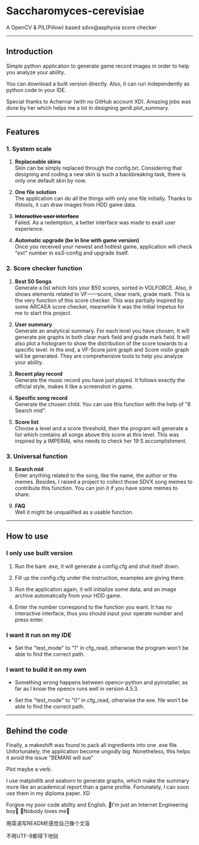 # Saccharomyces-cerevisiae

A OpenCV &amp; PIL(Pillow) based sdvx@asphyxia score checker

---

## Introduction

Simple python application to generate game record images in order to help you analyze your ability.

You can download a built version directly. Also, it can run independently as python code in your IDE.

Special thanks to Achernar (with no GitHub account XD). Amazing jobs was done by her which helps me a lot in designing gen6.plot_summary.

---

## Features

### 1. System scale

   1. **Replaceable skins**  
      Skin can be simply replaced through the config.txt. Considering that designing and coding a new skin is such a backbreaking task, there is only one default skin by now.
   

   2. **One file solution**  
      The application can do all the things with only one file initially. Thanks to ifstools, it can draw images from HDD game data. 


   3. **~~Interactive user interface~~**  
      Failed. As a redemption, a better interface was made to exalt user experience.
   

   4. **Automatic upgrade (be in line with game version)**  
      Once you received your newest and hottest game, application will check "ext" number in ea3-config and upgrade itself.

### 2. Score checker function

   1. **Best 50 Songs**   
      Generate a list which lists your B50 scores, sorted in VOLFORCE. Also, it shows elements related to VF——score, clear mark, grade mark.
      This is the very function of this score checker. This was partially inspired by some ARCAEA score checker, meanwhile it was the initial impetus for me to start this project.
   

   2. **User summary**   
      Generate an analytical summary. For each level you have chosen, It will generate pie graphs in both clear mark field and grade mark field. It will also plot a histogram to show the distribution of the score towards to a specific level. In the end, a VF-Score joint graph and Score violin graph will be generated. They are comprehensive tools to help you analyze your ability.


   3. **Recent play record**    
      Generate the music record you have just played. It follows exactly the official style, makes it like a screenshot in game.
   

   4. **Specific song record**   
      Generate the chosen child. You can use this function with the help of "8 Search mid".
   

   5. **Score list**    
      Choose a level and a score threshold, then the program will generate a list which contains all songs above this score at this level. This was inspired by a IMPERIAL who needs to check her 19 S accomplishment.

### 3. Universal function

   8. **Search mid**   
      Enter anything related to the song, like the name, the author or the memes. Besides, I raised a project to collect those SDVX song memes to contribute this function. You can join it if you have some memes to share.
   

   9. **FAQ**   
      Well it might be unqualified as a usable function.

---

## How to use

### I only use built version

1. Run the bare .exe, it will generate a config.cfg and shut itself down.
      
2. Fill up the config.cfg under the instruction, examples are giving there.
      
3. Run the application again, it will initialize some data, and an image archive automatically from your HDD game.
      
4. Enter the number correspond to the function you want. It has no interactive interface, thus you should input your operate number and press enter.

### I want it run on my IDE

+ Set the "test_mode" to "1" in cfg_read, otherwise the program won't be able to find the correct path.

### I want to build it on my own

+ Something wrong happens between opencv-python and pyinstaller, as far as I know the opencv runs well in version 4.5.3.

+ Set the "test_mode" to "0" in cfg_read, otherwise the exe. file won't be able to find the correct path.

---

## Behind the code

Finally, a makeshift was found to pack all ingredients into one .exe file. Unfortunately, the application become ungodly big. Nonetheless, this helps it avoid the issue "BEMANI will sue"

Plot maybe a verb.

I use matplotlib and seaborn to generate graphs, which make the summary more like an academical report than a game profile. Fortunately, I can soon use them in my diploma paper. XD

Forgive my poor code ability and English. 🎵I'm just an Internet Engineering boy🎵 🎵Nobody loves me🎵

用英语写README感觉自己像个文盲

不用UTF-8都得下地狱
